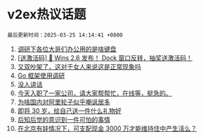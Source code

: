 # v2ex热议话题

`最后更新时间：2025-03-25 14:14:41 +0800`

1. [调研下各位大哥们办公用的是啥键盘](https://www.v2ex.com/t/1120838)
1. [[送激活码] 🎉 Wins 2.6 发布！ Dock 窗口反转，抽奖送激活码！](https://www.v2ex.com/t/1120788)
1. [又双吵架了，这对于女人来说这是正常现象吗](https://www.v2ex.com/t/1120868)
1. [Go 框架使用调研](https://www.v2ex.com/t/1120679)
1. [没人讲话](https://www.v2ex.com/t/1120841)
1. [今天入职了一家公司，请大家帮帮忙，在线等，挺急的。](https://www.v2ex.com/t/1120725)
1. [为啥国内对阿里轮子似乎嘲讽居多](https://www.v2ex.com/t/1120891)
1. [即将 30 岁，给自己送一件什么礼物好](https://www.v2ex.com/t/1120676)
1. [后知后觉的意识到一件可怕的事情](https://www.v2ex.com/t/1120839)
1. [在北京有娃情况下，可支配现金 3000 万才能维持住中产生活么？](https://www.v2ex.com/t/1120731)

